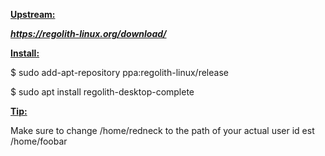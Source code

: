 **<ins>Upstream:</ins>**

***https://regolith-linux.org/download/***

**<ins>Install:</ins>**

$ sudo add-apt-repository ppa:regolith-linux/release

$ sudo apt install regolith-desktop-complete

**<ins>Tip:</ins>**

Make sure to change /home/redneck to the path of your actual user id est /home/foobar
